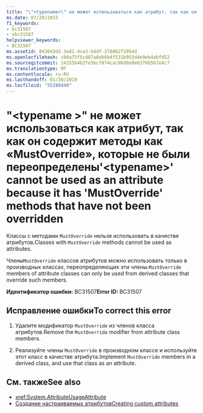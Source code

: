 ```yaml
---
title: "\"<typename>\" не может использоваться как атрибут, так как он содержит методы как «MustOverride», которые не были переопределены"
ms.date: 07/20/2015
f1_keywords:
- bc31507
- vbc31507
helpviewer_keywords:
- BC31507
ms.assetid: 843643d3-3e81-4ce3-b4df-278882f3954d
ms.openlocfilehash: c00a75f5c487a6eb6b4f531b953d4e9eb4abfd52
ms.sourcegitcommit: 14355b4b2fe5bcf874cac96d0a9e6376b567e4c7
ms.translationtype: MT
ms.contentlocale: ru-RU
ms.lasthandoff: 01/30/2019
ms.locfileid: "55280440"
---
```

# <a name="typename-cannot-be-used-as-an-attribute-because-it-has-mustoverride-methods-that-have-not-been-overridden"></a><span data-ttu-id="58f03-102">"\<typename >" не может использоваться как атрибут, так как он содержит методы как «MustOverride», которые не были переопределены</span><span class="sxs-lookup"><span data-stu-id="58f03-102">'\<typename>' cannot be used as an attribute because it has 'MustOverride' methods that have not been overridden</span></span>
<span data-ttu-id="58f03-103">Классы с методами `MustOverride` нельзя использовать в качестве атрибутов.</span><span class="sxs-lookup"><span data-stu-id="58f03-103">Classes with `MustOverride` methods cannot be used as attributes.</span></span>  
  
 <span data-ttu-id="58f03-104">Члены`MustOverride` классов атрибутов можно использовать только в производных классах, переопределяющих эти члены.</span><span class="sxs-lookup"><span data-stu-id="58f03-104">`MustOverride` members of attribute classes can only be used from derived classes that override such members.</span></span>  
  
 <span data-ttu-id="58f03-105">**Идентификатор ошибки:** BC31507</span><span class="sxs-lookup"><span data-stu-id="58f03-105">**Error ID:** BC31507</span></span>  
  
## <a name="to-correct-this-error"></a><span data-ttu-id="58f03-106">Исправление ошибки</span><span class="sxs-lookup"><span data-stu-id="58f03-106">To correct this error</span></span>  
  
1.  <span data-ttu-id="58f03-107">Удалите модификатор `MustOverride` из членов класса атрибутов.</span><span class="sxs-lookup"><span data-stu-id="58f03-107">Remove the `MustOverride` modifier from attribute class members.</span></span>  
  
2.  <span data-ttu-id="58f03-108">Реализуйте члены `MustOverride` в производном классе и используйте этот класс в качестве атрибута.</span><span class="sxs-lookup"><span data-stu-id="58f03-108">Implement `MustOverride` members in a derived class, and use that class as an attribute.</span></span>  
  
## <a name="see-also"></a><span data-ttu-id="58f03-109">См. также</span><span class="sxs-lookup"><span data-stu-id="58f03-109">See also</span></span>
- <xref:System.AttributeUsageAttribute>
- [<span data-ttu-id="58f03-110">Создание настраиваемых атрибутов</span><span class="sxs-lookup"><span data-stu-id="58f03-110">Creating custom attributes</span></span>](~/docs/visual-basic/programming-guide/concepts/attributes/creating-custom-attributes.md)
